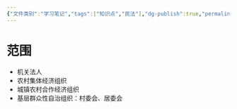 ```yaml
---
{"文件类别":"学习笔记","tags":["知识点","民法"],"dg-publish":true,"permalink":"/学习笔记studyup/知识点cheese/特别法人/","dgPassFrontmatter":true,"created":"2024-07-04T15:43:28.869+08:00","updated":"2024-10-27T13:57:50.869+08:00"}
---
```


# 范围
- 机关法人
- 农村集体经济组织
- 城镇农村合作经济组织
- 基层群众性自治组织：村委会、居委会